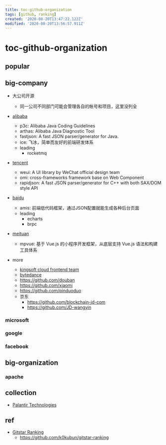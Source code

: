 ```yaml
---
title: toc-github-organization
tags: [github, ranking]
created: '2020-08-20T13:47:22.122Z'
modified: '2020-08-20T13:56:57.911Z'
---
```


# toc-github-organization

## popular

## big-company

- 大公司开源
  - 同一公司不同部门可能会管理各自的帐号和项目，这里没列全

- [alibaba](https://github.com/search?o=desc&q=user%3Aalibaba&s=stars&type=Repositories)
  - p3c: Alibaba Java Coding Guidelines
  - arthas: Alibaba Java Diagnostic Tool
  - fastjson: A fast JSON parser/generator for Java.
  - ice: 飞冰，简单而友好的前端研发体系
  - leading
    - rocketmq
- [tencent](https://github.com/search?o=desc&q=user%3Atencent&s=stars&type=Repositories)
  - weui: A UI library by WeChat official design team
  - omi: cross-frameworks framework base on Web Component
  - rapidjson: A fast JSON parser/generator for C++ with both SAX/DOM style API
- [baidu](https://github.com/search?o=desc&q=user%3Abaidu&s=stars&type=Repositories)
  - amis: 前端低代码框架，通过JSON配置就能生成各种后台页面
  - leading
    - echarts
    - brpc
- [meituan](https://github.com/search?o=desc&q=user%3AMeituan-Dianping&s=stars&type=Repositories)
  - mpvue: 基于 Vue.js 的小程序开发框架，从底层支持 Vue.js 语法和构建工具体系

- more
  - [kingsoft cloud frontend team](https://github.com/ksc-fe)
  - [bytedance](https://github.com/search?o=desc&q=user%3Abytedance&s=stars&type=Repositories)
  - https://github.com/douban
  - https://github.com/xiaomi
  - https://github.com/pinduoduo
  - 京东
    - https://github.com/blockchain-jd-com
    - https://github.com/JD-wangyin

### microsoft

### google

### facebook

## big-organization

### apache

## collection

- [Palantir Technologies](https://github.com/palantir?type=source)

## ref

- [Gitstar Ranking](https://gitstar-ranking.com/)
  - https://github.com/k0kubun/gitstar-ranking
